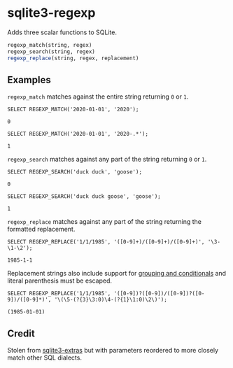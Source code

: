 # sqlite3-regexp

Adds three scalar functions to SQLite.

```sql
regexp_match(string, regex)
regexp_search(string, regex)
regexp_replace(string, regex, replacement)
```

## Examples

`regexp_match` matches against the entire string returning `0` or `1`.
```
SELECT REGEXP_MATCH('2020-01-01', '2020');

0

SELECT REGEXP_MATCH('2020-01-01', '2020-.*');

1
```

`regexp_search` matches against any part of the string returning `0` or `1`.
```
SELECT REGEXP_SEARCH('duck duck', 'goose');

0

SELECT REGEXP_SEARCH('duck duck goose', 'goose');

1
```

`regexp_replace` matches against any part of the string returning the formatted replacement.
```
SELECT REGEXP_REPLACE('1/1/1985', '([0-9]+)/([0-9]+)/([0-9]+)', '\3-\1-\2');

1985-1-1
```

Replacement strings also include support for [grouping and conditionals](https://www.boost.org/doc/libs/1_53_0/libs/regex/doc/html/boost_regex/format/boost_format_syntax.html) and literal parenthesis must be escaped.
```
SELECT REGEXP_REPLACE('1/1/1985', '([0-9])?([0-9])/([0-9])?([0-9])/([0-9]*)', '\(\5-(?{3}\3:0)\4-(?{1}\1:0)\2\)');

(1985-01-01)
```



## Credit

Stolen from [sqlite3-extras](https://github.com/SeanTater/sqlite3-extras) but with parameters reordered to more closely match other SQL dialects.